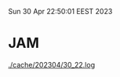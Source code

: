 Sun 30 Apr 22:50:01 EEST 2023
# JAM
<a href='./cache/202304/30_22.log'>./cache/202304/30_22.log</a>
